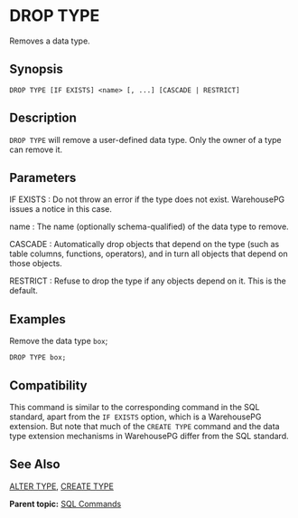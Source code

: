 # DROP TYPE 

Removes a data type.

## <a id="section2"></a>Synopsis 

``` {#sql_command_synopsis}
DROP TYPE [IF EXISTS] <name> [, ...] [CASCADE | RESTRICT]
```

## <a id="section3"></a>Description 

`DROP TYPE` will remove a user-defined data type. Only the owner of a type can remove it.

## <a id="section4"></a>Parameters 

IF EXISTS
:   Do not throw an error if the type does not exist. WarehousePG issues a notice in this case.

name
:   The name \(optionally schema-qualified\) of the data type to remove.

CASCADE
:   Automatically drop objects that depend on the type \(such as table columns, functions, operators\), and in turn all objects that depend on those objects.

RESTRICT
:   Refuse to drop the type if any objects depend on it. This is the default.

## <a id="section5"></a>Examples 

Remove the data type `box`;

```
DROP TYPE box;
```

## <a id="section6"></a>Compatibility 

This command is similar to the corresponding command in the SQL standard, apart from the `IF EXISTS` option, which is a WarehousePG extension. But note that much of the `CREATE TYPE` command and the data type extension mechanisms in WarehousePG differ from the SQL standard.

## <a id="section7"></a>See Also 

[ALTER TYPE](ALTER_TYPE.html), [CREATE TYPE](CREATE_TYPE.html)

**Parent topic:** [SQL Commands](../sql_commands/sql_ref.html)

